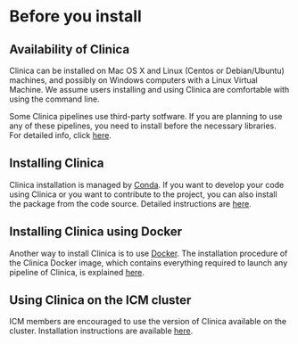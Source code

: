 # Before you install

## Availability of Clinica
Clinica can be installed on Mac OS X and Linux (Centos or Debian/Ubuntu) machines, and possibly on Windows computers with a Linux Virtual Machine. We assume users installing and using Clinica are comfortable with using the command line.

Some Clinica pipelines use third-party sotfware. If you are planning to use any of these pipelines, you need to install before the necessary libraries. For detailed info, click [here](./Third-party). 

## Installing Clinica
Clinica installation is managed by [Conda](https://conda.io). If you want to develop your code using Clinica or you want to contribute to the project, you can also install the package from the code source. Detailed instructions are [here](./Installation).

## Installing Clinica using Docker
Another way to install Clinica is to use [Docker](https://www.docker.com/what-docker). The installation procedure of the Clinica Docker image, which contains everything required to launch any pipeline of Clinica, is explained [here](https://gitlab.icm-institute.org/aramislab/clinica-docker).  

## Using Clinica on the ICM cluster

ICM members are encouraged to use the version of Clinica available on the cluster. Installation instructions are available [here](./ICMClusterInstallation).
